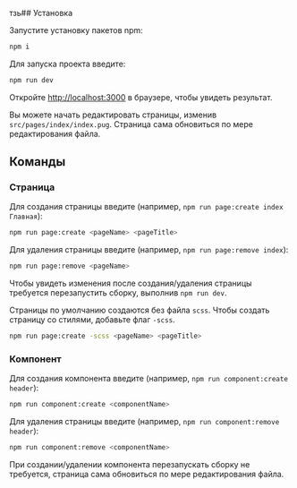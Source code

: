 тзь## Установка

Запустите установку пакетов npm:

```bash
npm i
```

Для запуска проекта введите:

```bash
npm run dev
```

Откройте [http://localhost:3000](http://localhost:3000) в браузере, чтобы увидеть результат.

Вы можете начать редактировать страницы, изменив `src/pages/index/index.pug`. Страница сама обновиться по мере редактирования файла.

## Команды

### Страница

Для создания страницы введите (например, `npm run page:create index Главная`):

```bash
npm run page:create <pageName> <pageTitle>
```

Для удаления страницы введите (например, `npm run page:remove index`):

```bash
npm run page:remove <pageName>
```

Чтобы увидеть изменения после создания/удаления страницы требуется перезапустить сборку, выполнив `npm run dev`.

Страницы по умолчанию создаются без файла `scss`. Чтобы создать страницу со стилями, добавьте флаг `-scss`.

```bash
npm run page:create -scss <pageName> <pageTitle>
```

### Компонент

Для создания компонента введите (например, `npm run component:create header`):

```bash
npm run component:create <componentName>
```

Для удаления страницы введите (например, `npm run component:remove header`):

```bash
npm run component:remove <componentName>
```

При создании/удалении компонента перезапускать сборку не требуется, страница сама обновиться по мере редактирования файла.